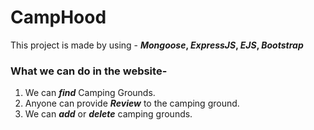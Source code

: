# CampHood

This project is made by using -
**_Mongoose_, _ExpressJS_, _EJS_, _Bootstrap_**


### What we can do in the website-

1) We can **_find_** Camping Grounds.
2) Anyone can provide **_Review_** to the camping ground.
3) We can **_add_** or **_delete_** camping grounds.
